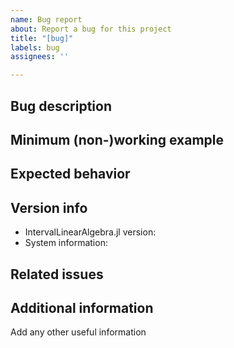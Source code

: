 ```yaml
---
name: Bug report
about: Report a bug for this project
title: "[bug]"
labels: bug
assignees: ''

---
```


## Bug description
<!-- A clear and concise description of what the bug is. -->

## Minimum (non-)working example
<!-- A short code snippet demonstrating the bug, e.g. a snapshot from the REPL (make sure to include the whole error stracktrace) or a link to a notebook/script to reproduce the bug -->

## Expected behavior
<!-- A clear and concise description of what you expected to happen. -->

## Version info
<!-- you can get the package version with `]st IntervalLinearAlgebra` from the REPL. For the system information, enter `versioninfo()` in the Julia REPL and copy-paste the output. -->

 - IntervalLinearAlgebra.jl version:
 - System information:

## Related issues
<!-- if you already know or suspect some existing issues are related to this, please mention those here, otherwise leave blank -->

## Additional information
Add any other useful information
